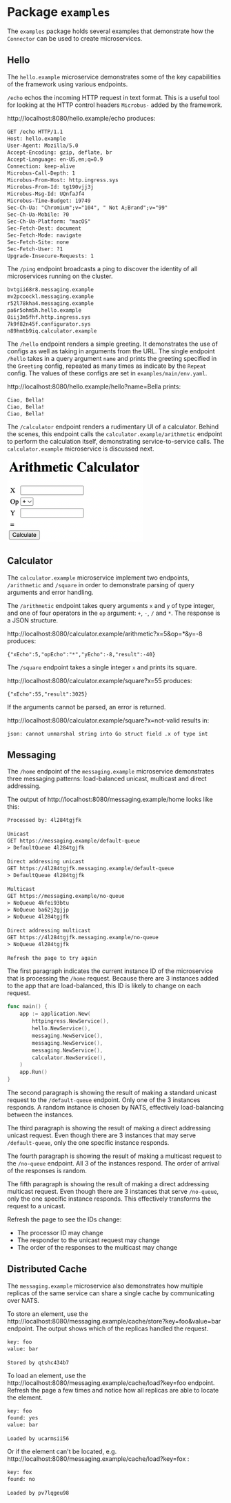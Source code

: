 # Package `examples`

The `examples` package holds several examples that demonstrate how the `Connector` can be used to create microservices.

## Hello

The `hello.example` microservice demonstrates some of the key capabilities of the framework using various endpoints.

`/echo` echos the incoming HTTP request in text format. This is a useful tool for looking at the HTTP control headers `Microbus-` added by the framework.

http://localhost:8080/hello.example/echo produces:

```http
GET /echo HTTP/1.1
Host: hello.example
User-Agent: Mozilla/5.0
Accept-Encoding: gzip, deflate, br
Accept-Language: en-US,en;q=0.9
Connection: keep-alive
Microbus-Call-Depth: 1
Microbus-From-Host: http.ingress.sys
Microbus-From-Id: tg190vjj3j
Microbus-Msg-Id: UQnfaJf4
Microbus-Time-Budget: 19749
Sec-Ch-Ua: "Chromium";v="104", " Not A;Brand";v="99"
Sec-Ch-Ua-Mobile: ?0
Sec-Ch-Ua-Platform: "macOS"
Sec-Fetch-Dest: document
Sec-Fetch-Mode: navigate
Sec-Fetch-Site: none
Sec-Fetch-User: ?1
Upgrade-Insecure-Requests: 1
```

The `/ping` endpoint broadcasts a ping to discover the identity of all microservices running on the cluster.

```
bvtgii68r8.messaging.example
mv2pcoockl.messaging.example
r52l78kha4.messaging.example
pa6r5ohm5h.hello.example
0iij3m5fhf.http.ingress.sys
7k9f82n45f.configurator.sys
n89hmtb9iq.calculator.example
```

The `/hello` endpoint renders a simple greeting. It demonstrates the use of configs as well as taking in arguments from the URL. The single endpoint `/hello` takes in a query argument `name` and prints the greeting specified in the `Greeting` config, repeated as many times as indicate by the `Repeat` config. The values of these configs are set in `examples/main/env.yaml`.

http://localhost:8080/hello.example/hello?name=Bella prints:

```
Ciao, Bella!
Ciao, Bella!
Ciao, Bella!
```

The `/calculator` endpoint renders a rudimentary UI of a calculator. Behind the scenes, this endpoint calls the `calculator.example/arithmetic` endpoint to perform the calculation itself, demonstrating service-to-service calls. The `calculator.example` microservice is discussed next.

<img src="examples-1.png" width="315">

## Calculator

The `calculator.example` microservice implement two endpoints, `/arithmetic` and `/square` in order to demonstrate parsing of query arguments and error handling.

The `/arithmetic` endpoint takes query arguments `x` and `y` of type integer, and one of four operators in the `op` argument: `+`, `-`, `/` and `*`. The response is a JSON structure.

http://localhost:8080/calculator.example/arithmetic?x=5&op=*&y=-8 produces:

```
{"xEcho":5,"opEcho":"*","yEcho":-8,"result":-40}
```

The `/square` endpoint takes a single integer `x` and prints its square.

http://localhost:8080/calculator.example/square?x=55 produces:

```
{"xEcho":55,"result":3025}
```

If the arguments cannot be parsed, an error is returned.

http://localhost:8080/calculator.example/square?x=not-valid results in:

```
json: cannot unmarshal string into Go struct field .x of type int
```

## Messaging

The `/home` endpoint of the `messaging.example` microservice demonstrates three messaging patterns: load-balanced unicast, multicast and direct addressing.

The output of http://localhost:8080/messaging.example/home looks like this:

```
Processed by: 4l284tgjfk

Unicast
GET https://messaging.example/default-queue
> DefaultQueue 4l284tgjfk

Direct addressing unicast
GET https://4l284tgjfk.messaging.example/default-queue
> DefaultQueue 4l284tgjfk

Multicast
GET https://messaging.example/no-queue
> NoQueue 4kfei93btu
> NoQueue ba62j2gjjp
> NoQueue 4l284tgjfk

Direct addressing multicast
GET https://4l284tgjfk.messaging.example/no-queue
> NoQueue 4l284tgjfk

Refresh the page to try again
```

The first paragraph indicates the current instance ID of the microservice that is processing the `/home` request. Because there are 3 instances added to the app that are load-balanced, this ID is likely to change on each request.

```go
func main() {
	app := application.New(
		httpingress.NewService(),
		hello.NewService(),
		messaging.NewService(),
		messaging.NewService(),
		messaging.NewService(),
		calculator.NewService(),
	)
	app.Run()
}
```

The second paragraph is showing the result of making a standard unicast request to the `/default-queue` endpoint. Only one of the 3 instances responds. A random instance is chosen by NATS, effectively load-balancing between the instances.

The third paragraph is showing the result of making a direct addressing unicast request. Even though there are 3 instances that may serve `/default-queue`, only the one specific instance responds.

The fourth paragraph is showing the result of making a multicast request to the `/no-queue` endpoint. All 3 of the instances respond. The order of arrival of the responses is random.

The fifth paragraph is showing the result of making a direct addressing multicast request. Even though there are 3 instances that serve `/no-queue`, only the one specific instance responds. This effectively transforms the request to a unicast.

Refresh the page to see the IDs change:

* The processor ID may change
* The responder to the unicast request may change
* The order of the responses to the multicast may change

## Distributed Cache

The `messaging.example` microservice also demonstrates how multiple replicas of the same service can share a single cache by communicating over NATS.

To store an element, use the http://localhost:8080/messaging.example/cache/store?key=foo&value=bar endpoint. The output shows which of the replicas handled the request.

```
key: foo
value: bar

Stored by qtshc434b7
```

To load an element, use the http://localhost:8080/messaging.example/cache/load?key=foo endpoint. Refresh the page a few times and notice how all replicas are able to locate the element.

```
key: foo
found: yes
value: bar

Loaded by ucarmsii56
```

Or if the element can't be located, e.g. http://localhost:8080/messaging.example/cache/load?key=fox :

```
key: fox
found: no

Loaded by pv7lqgeu98
```
